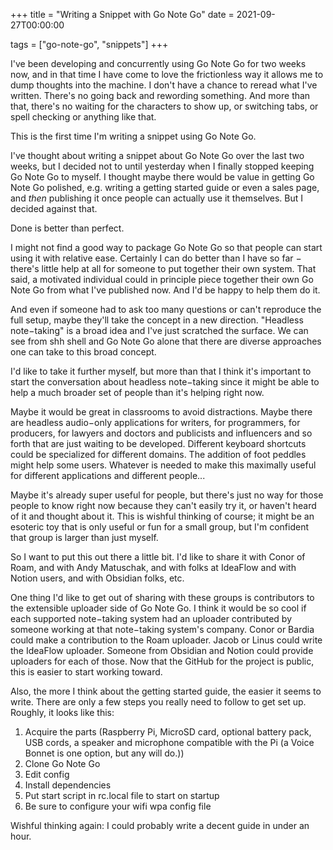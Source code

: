+++
title = "Writing a Snippet with Go Note Go"
date = 2021-09-27T00:00:00

tags = ["go-note-go", "snippets"]
+++

I've been developing and concurrently using Go Note Go for two weeks now, and in that time I have come to love the frictionless way it allows me to dump thoughts into the machine. I don't have a chance to reread what I've written. There's no going back and rewording something. And more than that, there's no waiting for the characters to show up, or switching tabs, or spell checking or anything like that.

This is the first time I'm writing a snippet using Go Note Go.

I've thought about writing a snippet about Go Note Go over the last two weeks, but I decided not to until yesterday when I finally stopped keeping Go Note Go to myself.
I thought maybe there would be value in getting Go Note Go polished, e.g. writing a getting started guide or even a sales page, and _then_ publishing it once people can actually use it themselves.
But I decided against that.

Done is better than perfect.

I might not find a good way to package Go Note Go so that people can start using it with relative ease.
Certainly I can do better than I have so far − there's little help at all for someone to put together their own system.
That said, a motivated individual could in principle piece together their own Go Note Go from what I've published now.
And I'd be happy to help them do it.

And even if someone had to ask too many questions or can't reproduce the full setup, maybe they'll take the concept in a new direction.
"Headless note−taking" is a broad idea and I've just scratched the surface.
We can see from shh shell and Go Note Go alone that there are diverse approaches one can take to this broad concept.

I'd like to take it further myself, but more than that I think it's important to start the conversation about headless note−taking since it might be able to help a much broader set of people than it's helping right now.

Maybe it would be great in classrooms to avoid distractions.
Maybe there are headless audio−only applications for writers, for programmers, for producers, for lawyers and doctors and publicists and influencers and so forth that are just waiting to be developed.
Different keyboard shortcuts could be specialized for different domains. The addition of foot peddles might help some users. Whatever is needed to make this maximally useful for different applications and different people...

Maybe it's already super useful for people, but there's just no way for those people to know right now because they can't easily try it, or haven't heard of it and thought about it. This is wishful thinking of course; it might be an esoteric toy that is only useful or fun for a small group, but I'm confident that group is larger than just myself.

So I want to put this out there a little bit. I'd like to share it with Conor of Roam, and with Andy Matuschak, and with folks at IdeaFlow and with Notion users, and with Obsidian folks, etc.

One thing I'd like to get out of sharing with these groups is contributors to the extensible uploader side of Go Note Go.
I think it would be so cool if each supported note−taking system had an uploader contributed by someone working at that note−taking system's company. Conor or Bardia could make a contribution to the Roam uploader. Jacob or Linus could write the IdeaFlow uploader. Someone from Obsidian and Notion could provide uploaders for each of those. Now that the GitHub for the project is public, this is easier to start working toward.

Also, the more I think about the getting started guide, the easier it seems to write. There are only a few steps you really need to follow to get set up. Roughly, it looks like this:

1. Acquire the parts (Raspberry Pi, MicroSD card, optional battery pack, USB cords, a speaker and microphone compatible with the Pi (a Voice Bonnet is one option, but any will do.))
2. Clone Go Note Go
3. Edit config
4. Install dependencies
5. Put start script in rc.local file to start on startup
6. Be sure to configure your wifi wpa config file

Wishful thinking again: I could probably write a decent guide in under an hour.
